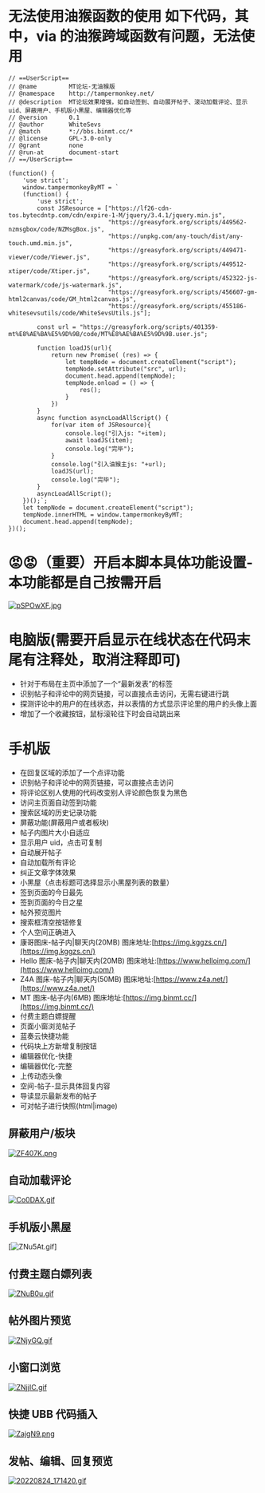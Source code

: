 # 无法使用油猴函数的使用 如下代码，其中，via 的油猴跨域函数有问题，无法使用

```
// ==UserScript==
// @name         MT论坛-无油猴版
// @namespace    http://tampermonkey.net/
// @description  MT论坛效果增强，如自动签到、自动展开帖子、滚动加载评论、显示uid、屏蔽用户、手机版小黑屋、编辑器优化等
// @version      0.1
// @author       WhiteSevs
// @match        *://bbs.binmt.cc/*
// @license      GPL-3.0-only
// @grant        none
// @run-at       document-start
// ==/UserScript==

(function() {
    'use strict';
    window.tampermonkeyByMT = `
    (function() {
        'use strict';
        const JSResource = ["https://lf26-cdn-tos.bytecdntp.com/cdn/expire-1-M/jquery/3.4.1/jquery.min.js",
                            "https://greasyfork.org/scripts/449562-nzmsgbox/code/NZMsgBox.js",
                            "https://unpkg.com/any-touch/dist/any-touch.umd.min.js",
                            "https://greasyfork.org/scripts/449471-viewer/code/Viewer.js",
                            "https://greasyfork.org/scripts/449512-xtiper/code/Xtiper.js",
                            "https://greasyfork.org/scripts/452322-js-watermark/code/js-watermark.js",
                            "https://greasyfork.org/scripts/456607-gm-html2canvas/code/GM_html2canvas.js",
                            "https://greasyfork.org/scripts/455186-whitesevsutils/code/WhiteSevsUtils.js"];

        const url = "https://greasyfork.org/scripts/401359-mt%E8%AE%BA%E5%9D%9B/code/MT%E8%AE%BA%E5%9D%9B.user.js";

        function loadJS(url){
            return new Promise( (res) => {
                let tempNode = document.createElement("script");
                tempNode.setAttribute("src", url);
                document.head.append(tempNode);
                tempNode.onload = () => {
                    res();
                }
            })
        }
        async function asyncLoadAllScript() {
            for(var item of JSResource){
                console.log("引入js: "+item);
                await loadJS(item);
                console.log("完毕");
            }
            console.log("引入油猴主js: "+url);
            loadJS(url);
            console.log("完毕");
        }
        asyncLoadAllScript();
    })();`;
    let tempNode = document.createElement("script");
    tempNode.innerHTML = window.tampermonkeyByMT;
    document.head.append(tempNode);
})();
```

# 😡😡（重要）开启本脚本具体功能设置-本功能都是自己按需开启

[![pSPOwXF.jpg](https://s1.ax1x.com/2023/01/03/pSPOwXF.jpg)](https://imgse.com/i/pSPOwXF)

# 电脑版(需要开启显示在线状态在代码末尾有注释处，取消注释即可)

- 针对于布局在主页中添加了一个“最新发表”的标签
- 识别帖子和评论中的网页链接，可以直接点击访问，无需右键进行跳
- 探测评论中的用户的在线状态，并以表情的方式显示评论里的用户的头像上面
- 增加了一个收藏按钮，鼠标滚轮往下时会自动跳出来

# 手机版

- 在回复区域的添加了一个点评功能
- 识别帖子和评论中的网页链接，可以直接点击访问
- 将评论区别人使用的代码改变别人评论颜色恢复为黑色
- 访问主页面自动签到功能
- 搜索区域的历史记录功能
- 屏蔽功能(屏蔽用户或者板块)
- 帖子内图片大小自适应
- 显示用户 uid，点击可复制
- 自动展开帖子
- 自动加载所有评论
- 纠正文章字体效果
- 小黑屋（点击标题可选择显示小黑屋列表的数量）
- 签到页面的今日最先
- 签到页面的今日之星
- 帖外预览图片
- 搜索框清空按钮修复
- 个人空间正确进入
- 康哥图床-帖子内|聊天内(20MB) 图床地址:[https://img.kggzs.cn/](https://img.kggzs.cn/)
- Hello 图床-帖子内|聊天内(20MB) 图床地址:[https://www.helloimg.com/](https://www.helloimg.com/)
- Z4A 图床-帖子内|聊天内(50MB) 图床地址:[https://www.z4a.net/](https://www.z4a.net/)
- MT 图床-帖子内(6MB) 图床地址:[https://img.binmt.cc/](https://img.binmt.cc/)
- 付费主题白嫖提醒
- 页面小窗浏览帖子
- 蓝奏云快捷功能
- 代码块上方新增复制按钮
- 编辑器优化-快捷
- 编辑器优化-完整
- 上传动态头像
- 空间-帖子-显示具体回复内容
- 导读显示最新发布的帖子
- 可对帖子进行快照(html|image)

## 屏蔽用户/板块

[![ZF407K.png](https://www.helloimg.com/images/2022/05/24/ZF407K.png)](https://www.helloimg.com/image/ZF407K)

## 自动加载评论

[![Co0DAX.gif](https://www.helloimg.com/images/2021/06/25/Co0DAX.gif)](https://www.helloimg.com/image/Co0DAX)

## 手机版小黑屋

[![ZNu5At.gif](https://www.helloimg.com/images/2022/08/14/ZNu5At.gif)]

## 付费主题白嫖列表

[![ZNuB0u.gif](https://www.helloimg.com/images/2022/08/14/ZNuB0u.gif)](https://www.helloimg.com/image/ZNuB0u)

## 帖外图片预览

[![ZNjyGQ.gif](https://www.helloimg.com/images/2022/08/14/ZNjyGQ.gif)](https://www.helloimg.com/image/ZNjyGQ)

## 小窗口浏览

[![ZNjjIC.gif](https://www.helloimg.com/images/2022/08/14/ZNjjIC.gif)](https://www.helloimg.com/image/ZNjjIC)

## 快捷 UBB 代码插入

[![ZajgN9.png](https://www.helloimg.com/images/2022/05/27/ZajgN9.png)](https://www.helloimg.com/image/ZajgN9)

## 发帖、编辑、回复预览

[![20220824_171420.gif](http://cdn.img.kggzs.cn/uploads/img/2022/46/20226306394c5bb50.gif)](http://cdn.img.kggzs.cn/uploads/img/2022/46/20226306394c5bb50.gif)
